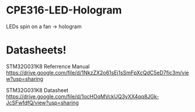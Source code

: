 # CPE316-LED-Hologram
LEDs spin on a fan -> hologram

# Datasheets!
STM32G031K8 Referrence Manual
https://drive.google.com/file/d/1NkzZX2o61sEj1sSmFpXcQdC5eD7fic3m/view?usp=sharing

STM32G031K8 Datasheet
https://drive.google.com/file/d/1ocHOqMVckUQ3yXX4qq8JGk-JcSFwfdfQ/view?usp=sharing
